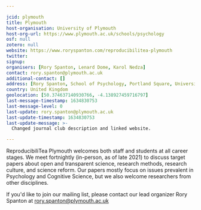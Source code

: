 ```yaml
---

jcid: plymouth
title: Plymouth
host-organisation: University of Plymouth
host-org-url: https://www.plymouth.ac.uk/schools/psychology
osf: null
zotero: null
website: https://www.roryspanton.com/reproducibilitea-plymouth
twitter: 
signup: 
organisers: [Rory Spanton, Lenard Dome, Karol Nedza]
contact: rory.spanton@plymouth.ac.uk
additional-contact: []
address: [Rory Spanton, School of Psychology, Portland Square, University of Plymouth, Drake Circus, Plymouth, PL4 8AA,]
country: United Kingdom
geolocation: [50.374637140930766, -4.138927459716797]
last-message-timestamp: 1634830753
last-message-level: 0
last-update: rory.spanton@plymouth.ac.uk
last-update-timestamp: 1634830753
last-update-message: >-
  Changed journal club description and linked website.

---
```


ReproducibiliTea Plymouth welcomes both staff and students at all career stages. We meet fortnightly (in-person, as of late 2021) to discuss target papers about open and transparent science, research methods, research culture, and science reform. Our papers mostly focus on issues prevalent in Psychology and Cognitive Science, but we also welcome researchers from other disciplines.

If you'd like to join our mailing list, please contact our lead organizer Rory Spanton at rory.spanton@plymouth.ac.uk
